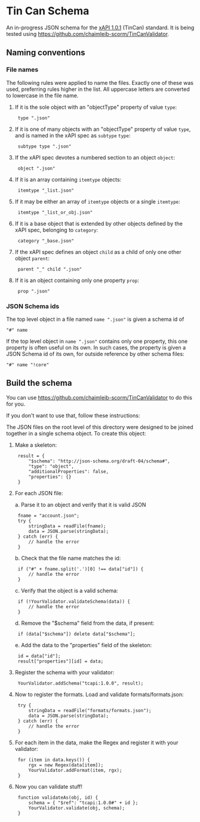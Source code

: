 Tin Can Schema
==========================

An in-progress JSON schema for the [xAPI 1.0.1](https://github.com/adlnet/xAPI-Spec/blob/master/xAPI.md) (TinCan) standard. It is being tested using https://github.com/chaimleib-scorm/TinCanValidator.

Naming conventions
------------------

### File names

The following rules were applied to name the files. Exactly one of these was used, preferring rules higher in the list. All uppercase letters are converted to lowercase in the file name.

1. If it is the sole object with an "objectType" property of value `type`:

        type ".json"

2. If it is one of many objects with an "objectType" property of value `type`, and is named in the xAPI spec as `subtype` `type`:

        subtype type ".json"

3. If the xAPI spec devotes a numbered section to an object `object`:

        object ".json"

4. If it is an array containing `itemtype` objects:

        itemtype "_list.json"

5. If it may be either an array of `itemtype` objects or a single `itemtype`:

        itemtype "_list_or_obj.json"

6. If it is a base object that is extended by other objects defined by the xAPI spec, belonging to `category`:

        category "_base.json"

7. If the xAPI spec defines an object `child` as a child of only one other object `parent`:

        parent "_" child ".json"

8. If it is an object containing only one property `prop`:

        prop ".json"


### JSON Schema ids

The top level object in a file named `name ".json"` is given a schema id of

    "#" name

If the top level object in `name ".json"` contains only one property, this one property is often useful on its own. In such cases, the property is given a JSON Schema id of its own, for outside reference by other schema files:

    "#" name "!core"


Build the schema
----------------
You can use https://github.com/chaimleib-scorm/TinCanValidator to do this for you.

If you don't want to use that, follow these instructions:

The JSON files on the root level of this directory were designed to be joined together in a single schema object. To create this object:

1. Make a skeleton:

        result = {
            "$schema": "http://json-schema.org/draft-04/schema#",
            "type": "object",
            "additionalProperties": false,
            "properties": {}
        }


2. For each JSON file:

    a. Parse it to an object and verify that it is valid JSON

        fname = "account.json";
        try {
            stringData = readFile(fname);
            data = JSON.parse(stringData);
        } catch (err) {
            // handle the error
        }

    b. Check that the file name matches the id:

        if ("#" + fname.split('.')[0] !== data["id"]) {
            // handle the error
        }

    c. Verify that the object is a valid schema:

        if (!YourValidator.validateSchema(data)) {
            // handle the error
        }

    d. Remove the "$schema" field from the data, if present:

        if (data["$schema"]) delete data["$schema"];

    e. Add the data to the "properties" field of the skeleton:

        id = data["id"];
        result["properties"][id] = data;


3. Register the schema with your validator:

        YourValidator.addSchema("tcapi:1.0.0", result);

4. Now to register the formats. Load and validate formats/formats.json:

        try {
            stringData = readFile("formats/formats.json");
            data = JSON.parse(stringData);
        } catch (err) {
            // handle the error
        }


5. For each item in the data, make the Regex and register it with your validator:

        for (item in data.keys()) {
            rgx = new Regex(data[item]);
            YourValidator.addFormat(item, rgx);
        }


6. Now you can validate stuff!

        function validateAs(obj, id) {
            schema = { "$ref": "tcapi:1.0.0#" + id };
            YourValidator.validate(obj, schema);
        }
